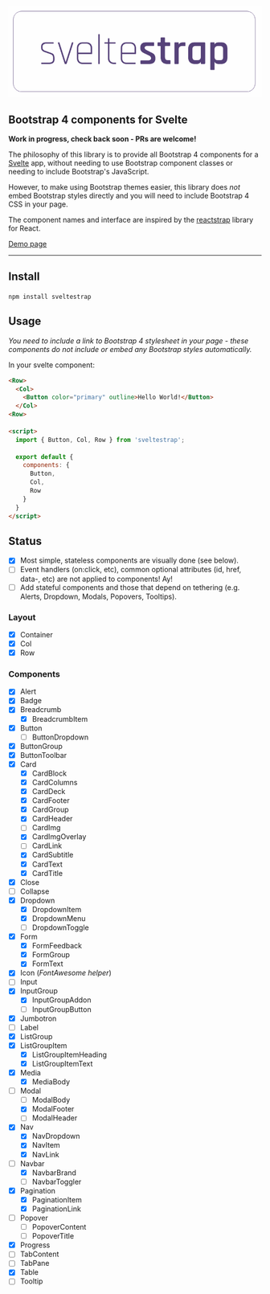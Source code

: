 ![Logo](./logo.png)

## Bootstrap 4 components for Svelte

**Work in progress, check back soon - PRs are welcome!**

The philosophy of this library is to provide all Bootstrap 4 components for a [Svelte](https://svelte.technology) app, without needing to use Bootstrap component classes or needing to include Bootstrap's JavaScript.

However, to make using Bootstrap themes easier, this library does _not_ embed Bootstrap styles directly and you will need to include Bootstrap 4 CSS in your page.

The component names and interface are inspired by the [reactstrap](https://reactstrap.github.io) library for React.

[Demo page](https://bestguy.github.io/sveltestrap/)

----

## Install

`npm install sveltestrap`

## Usage

_You need to include a link to Bootstrap 4 stylesheet in your page - these components do not include or embed any Bootstrap styles automatically._

In your svelte component:

```html
<Row>
  <Col>
    <Button color="primary" outline>Hello World!</Button>
  </Col>
<Row>

<script>
  import { Button, Col, Row } from 'sveltestrap';

  export default {
    components: {
      Button,
      Col,
      Row
    }
  }
</script>
```

## Status

* [x] Most simple, stateless components are visually done (see below).
* [ ] Event handlers (on:click, etc), common optional attributes (id, href, data-, etc) are not applied to components! Ay!
* [ ] Add stateful components and those that depend on tethering (e.g. Alerts, Dropdown, Modals, Popovers, Tooltips).  

### Layout

* [x] Container
* [x] Col
* [x] Row

### Components

* [x] Alert
* [x] Badge
* [x] Breadcrumb
  * [x] BreadcrumbItem
* [x] Button
  * [ ] ButtonDropdown
* [x] ButtonGroup
* [x] ButtonToolbar
* [x] Card
  * [x] CardBlock
  * [x] CardColumns
  * [x] CardDeck
  * [x] CardFooter
  * [x] CardGroup
  * [x] CardHeader
  * [ ] CardImg
  * [x] CardImgOverlay
  * [ ] CardLink
  * [x] CardSubtitle
  * [x] CardText
  * [x] CardTitle
* [x] Close
* [ ] Collapse
* [x] Dropdown
  * [x] DropdownItem
  * [x] DropdownMenu
  * [ ] DropdownToggle
* [x] Form
  * [x] FormFeedback
  * [x] FormGroup
  * [x] FormText
* [x] Icon (_FontAwesome helper_)
* [ ] Input
* [x] InputGroup
  * [x] InputGroupAddon
  * [ ] InputGroupButton
* [x] Jumbotron
* [ ] Label
* [x] ListGroup
* [x] ListGroupItem
  * [x] ListGroupItemHeading
  * [x] ListGroupItemText
* [x] Media
  * [x] MediaBody
* [ ] Modal
  * [ ] ModalBody
  * [x] ModalFooter
  * [ ] ModalHeader
* [x] Nav
  * [x] NavDropdown
  * [x] NavItem
  * [x] NavLink
* [ ] Navbar
  * [x] NavbarBrand
  * [ ] NavbarToggler
* [x] Pagination
  * [x] PaginationItem
  * [x] PaginationLink
* [ ] Popover
  * [ ] PopoverContent
  * [ ] PopoverTitle
* [x] Progress
* [ ] TabContent
* [ ] TabPane
* [x] Table
* [ ] Tooltip
